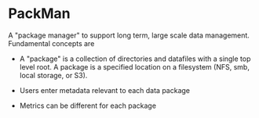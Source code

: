 # PackMan

A "package manager" to support long term, large scale data management.  Fundamental concepts are 

* A "package" is a collection of directories and datafiles with a single top level root.  A package is a specified location on a filesystem (NFS, smb, local storage, or S3). 

* Users enter metadata relevant to each data package

* Metrics can be different for each package 

